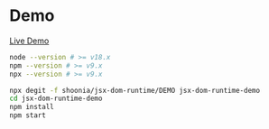 # Demo

[Live Demo](https://shoonia.github.io/jsx-dom-runtime/DEMO/dist/index.html)

```bash
node --version # >= v18.x
npm --version # >= v9.x
npx --version # >= v9.x
```

```bash
npx degit -f shoonia/jsx-dom-runtime/DEMO jsx-dom-runtime-demo
cd jsx-dom-runtime-demo
npm install
npm start
```
